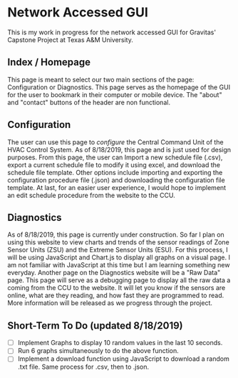 # Network Accessed GUI
This is my work in progress for the network accessed GUI for Gravitas' Capstone Project at Texas A&M University.

## Index / Homepage
This page is meant to select our two main sections of the page: Configuration or
Diagnostics. This page serves as the homepage of the GUI for the user to bookmark in their
computer or mobile device. The "about" and "contact" buttons of the header are non functional.

## Configuration
  The user can use this page to *configure* the Central Command Unit of the HVAC
Control System. As of 8/18/2019, this page and is just used for design purposes.
From this page, the user can Import a new schedule file (.csv), export a current
schedule file to modify it using excel, and download the schedule file template.
Other options include importing and exporting the configuration procedure file (.json)
and downloading the configuration file template. At last, for an easier user experience,
I would hope to implement an edit schedule procedure from the website to the CCU.

## Diagnostics
As of 8/18/2019, this page is currently under construction. So far I plan on using this website to view
charts and trends of the sensor readings of Zone Sensor Units (ZSU) and the Extreme Sensor Units (ESU).
For this process, I will be using JavaScript and Chart.js to display all graphs on a visual page.
I am not familiar with JavaScript at this time but I am learning something new everyday.
Another page on the Diagnostics website will be a "Raw Data" page.
This page will serve as a debugging page to display all the raw data a coming from the CCU to the website.
It will let you know if the sensors are online, what are they reading, and how fast they are programmed to read. More information will be released as we progress through the project.

## Short-Term To Do (updated 8/18/2019)
- [ ] Implement Graphs to display 10 random values in the last 10 seconds.
- [ ] Run 6 graphs simultaneously to do the above function.
- [ ] Implement a download function using JavaScript to download a random .txt file. Same process for .csv, then to .json.
